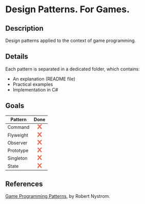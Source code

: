# Design Patterns. For Games.

## Description
Design patterns applied to the context of game programming.

## Details
Each pattern is separated in a dedicated folder, which contains:
+ An explanation (README file)
+ Practical examples
+ Implementation in C#

## Goals
| Pattern | Done |
|-------|:-----------:|
| Command | ![No](icons/no.png) |
| Flyweight | ![No](icons/no.png) |
| Observer | ![No](icons/no.png) |
| Prototype | ![No](icons/no.png) |
| Singleton | ![No](icons/no.png) |
| State | ![No](icons/no.png) |

## References
[Game Programming Patterns](http://gameprogrammingpatterns.com), by Robert Nystrom.